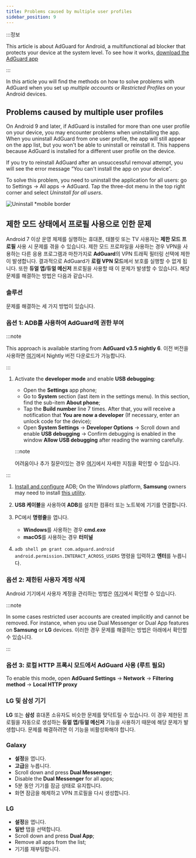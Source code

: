 ```yaml
---
title: Problems caused by multiple user profiles
sidebar_position: 9
---
```


:::정보

This article is about AdGuard for Android, a multifunctional ad blocker that protects your device at the system level. To see how it works, [download the AdGuard app](https://agrd.io/download-kb-adblock)

:::

In this article you will find the methods on how to solve problems with AdGuard when you set up *multiple accounts* or *Restricted Profiles* on your Android devices.

## Problems caused by multiple user profiles

On Android 9 and later, if AdGuard is installed for more than one user profile on your device, you may encounter problems when uninstalling the app. When you uninstall AdGuard from one user profile, the app will still appear on the app list, but you won't be able to uninstall or reinstall it. This happens because AdGuard is installed for a different user profile on the device.

If you try to reinstall AdGuard after an unsuccessful removal attempt, you will see the error message “You can't install the app on your device”.

To solve this problem, you need to uninstall the application for all users: go to Settings → All apps → AdGuard. Tap the three-dot menu in the top right corner and select *Uninstall for all users*.

![Uninstall *mobile border](https://cdn.adtidy.org/blog/new/tu49hmultiple_users.png)

## 제한 모드 상태에서 프로필 사용으로 인한 문제

Android 7 이상 운영 체제를 실행하는 휴대폰, 태블릿 또는 TV 사용자는 **제한 모드 프로필** 사용 시 문제를 겪을 수 있습니다. 제한 모드 프로파일을 사용하는 경우 VPN을 사용하는 다른 응용 프로그램과 마찬가지로 **AdGuard**의 VPN 트래픽 필터링 선택에 제한이 발생합니다. 결과적으로 AdGuard가 **로컬 VPN 모드**에서 보호를 실행할 수 없게 됩니다. 또한 **듀얼 앱/듀얼 메신저** 프로필을 사용할 때 이 문제가 발생할 수 있습니다. 해당 문제를 해결하는 방법은 다음과 같습니다.

### 솔루션

문제를 해결하는 세 가지 방법이 있습니다.

### 옵션 1: ADB를 사용하여 AdGuard에 권한 부여

:::note

This approach is available starting from **AdGuard v3.5 nightly 6**. 이전 버전을 사용하면 [여기](https://adguard.com/adguard-android/overview.html)에서 Nightly 버전 다운로드가 가능합니다.

:::

1. Activate the **developer mode** and enable **USB debugging**:

    - Open the **Settings** app phone;
    - Go to **System** section (last item in the settings menu). In this section, find the sub-item **About phone**;
    - Tap the **Build number** line 7 times. After that, you will receive a notification that **You are now a developer** (If necessary, enter an unlock code for the device);
    - Open **System Settings** → **Developer Options** → Scroll down and enable **USB debugging** → Confirm debugging is enabled in the window **Allow USB debugging** after reading the warning carefully.

    :::note

    어려움이나 추가 질문이있는 경우 [여기](https://developer.android.com/studio/debug/dev-options)에서 자세한 지침을 확인할 수 있습니다.


:::

1. [Install and configure](https://www.xda-developers.com/install-adb-windows-macos-linux/) ADB; On the Windows platform, **Samsung** owners may need to install [this utility](https://developer.samsung.com/mobile/android-usb-driver.html).

1. **USB 케이블**을 사용하여 **ADB**를 설치한 컴퓨터 또는 노트북에 기기를 연결합니다.

1. PC에서 **명령줄**을 엽니다.

    - **Windows**를 사용하는 경우 **cmd.exe**
    - **macOS**를 사용하는 경우 **터미널**

1. `adb shell pm grant com.adguard.android android.permission.INTERACT_ACROSS_USERS` 명령을 입력하고 **엔터**를 누릅니다.

### 옵션 2: 제한된 사용자 계정 삭제

Android 기기에서 사용자 계정을 관리하는 방법은 [여기](https://support.google.com/a/answer/6223444?hl=en)에서 확인할 수 있습니다.

:::note

In some cases restricted user accounts are created implicitly and cannot be removed. For instance, when you use Dual Messenger or Dual App features on **Samsung** or **LG** devices. 이러한 경우 문제를 해결하는 방법은 아래에서 확인할 수 있습니다.

:::

### 옵션 3: 로컬 HTTP 프록시 모드에서 AdGuard 사용 (루트 필요)

To enable this mode, open **AdGuard Settings** → **Network** → **Filtering method** → **Local HTTP proxy**

### LG 및 삼성 기기

**LG** 또는 **삼성** 휴대폰 소유자도 비슷한 문제를 맞닥트릴 수 있습니다. 이 경우 제한된 프로필을 자동으로 생성하는 **듀얼 앱/듀얼 메신저** 기능을 사용하기 때문에 해당 문제가 발생합니다. 문제를 해결하려면 이 기능을 비활성화해야 합니다.

### Galaxy

- **설정**을 엽니다.
- **고급**을 누릅니다.
- Scroll down and press **Dual Messenger**;
- Disable the **Dual Messenger** for all apps;
- 5분 동안 기기를 잠금 상태로 유지합니다.
- 화면 잠금을 해제하고 VPN 프로필을 다시 생성합니다.

### LG

- **설정**을 엽니다.
- **일반** 탭을 선택합니다.
- Scroll down and press **Dual App**;
- Remove all apps from the list;
- 기기를 재부팅합니다.

